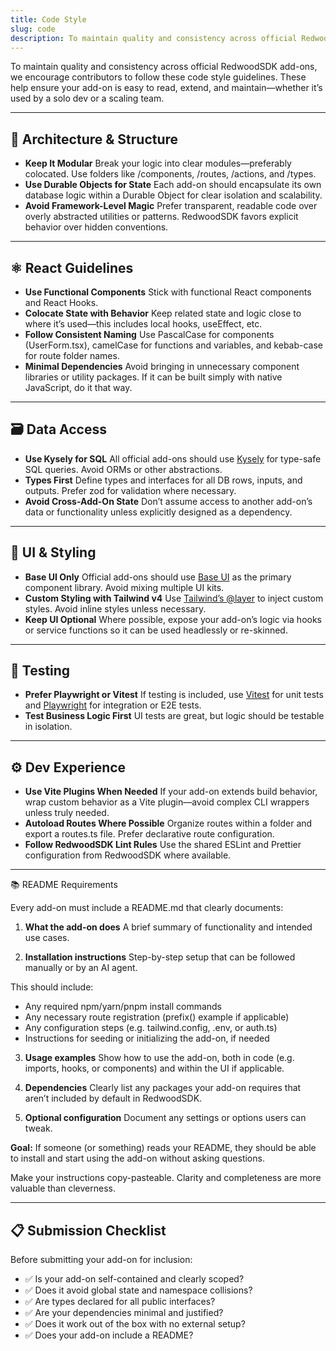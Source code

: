 ```yaml
---
title: Code Style
slug: code
description: To maintain quality and consistency across official RedwoodSDK add-ons, we encourage contributors to follow our code style guidelines. These help ensure your add-on is easy to read, extend, and maintain—whether it’s used by a solo dev or a scaling team.
---
```


To maintain quality and consistency across official RedwoodSDK add-ons, we encourage contributors to follow these code style guidelines. These help ensure your add-on is easy to read, extend, and maintain—whether it’s used by a solo dev or a scaling team.

---

## 🧱 Architecture & Structure

- **Keep It Modular**
Break your logic into clear modules—preferably colocated. Use folders like /components, /routes, /actions, and /types.
- **Use Durable Objects for State**
Each add-on should encapsulate its own database logic within a Durable Object for clear isolation and scalability.
- **Avoid Framework-Level Magic**
Prefer transparent, readable code over overly abstracted utilities or patterns. RedwoodSDK favors explicit behavior over hidden conventions.

---

## ⚛️ React Guidelines
- **Use Functional Components**
Stick with functional React components and React Hooks.
- **Colocate State with Behavior**
Keep related state and logic close to where it’s used—this includes local hooks, useEffect, etc.
- **Follow Consistent Naming**
Use PascalCase for components (UserForm.tsx), camelCase for functions and variables, and kebab-case for route folder names.
- **Minimal Dependencies**
Avoid bringing in unnecessary component libraries or utility packages. If it can be built simply with native JavaScript, do it that way.

---

## 🗃 Data Access
- **Use Kysely for SQL**
All official add-ons should use [Kysely](https://kysely.dev/) for type-safe SQL queries. Avoid ORMs or other abstractions.
- **Types First**
Define types and interfaces for all DB rows, inputs, and outputs. Prefer zod for validation where necessary.
- **Avoid Cross-Add-On State**
Don’t assume access to another add-on’s data or functionality unless explicitly designed as a dependency.

---

## 🎨 UI & Styling
- **Base UI Only**
Official add-ons should use [Base UI](https://base-ui.com/react/overview/quick-start) as the primary component library. Avoid mixing multiple UI kits.
- **Custom Styling with Tailwind v4**
Use [Tailwind’s @layer](https://tailwindcss.com/) to inject custom styles. Avoid inline styles unless necessary.
- **Keep UI Optional**
Where possible, expose your add-on’s logic via hooks or service functions so it can be used headlessly or re-skinned.

---

## 🧪 Testing
- **Prefer Playwright or Vitest**
If testing is included, use [Vitest](https://vitest.dev/) for unit tests and [Playwright](https://playwright.dev/) for integration or E2E tests.
- **Test Business Logic First**
UI tests are great, but logic should be testable in isolation.

---

## ⚙️ Dev Experience
- **Use Vite Plugins When Needed**
If your add-on extends build behavior, wrap custom behavior as a Vite plugin—avoid complex CLI wrappers unless truly needed.
- **Autoload Routes Where Possible**
Organize routes within a folder and export a routes.ts file. Prefer declarative route configuration.
- **Follow RedwoodSDK Lint Rules**
Use the shared ESLint and Prettier configuration from RedwoodSDK where available.

---

📚 README Requirements

Every add-on must include a README.md that clearly documents:

1. **What the add-on does**
A brief summary of functionality and intended use cases.

2.	**Installation instructions**
Step-by-step setup that can be followed manually or by an AI agent.

This should include:
- Any required npm/yarn/pnpm install commands
- Any necessary route registration (prefix() example if applicable)
- Any configuration steps (e.g. tailwind.config, .env, or auth.ts)
- Instructions for seeding or initializing the add-on, if needed

3.	**Usage examples**
Show how to use the add-on, both in code (e.g. imports, hooks, or components) and within the UI if applicable.

4. **Dependencies**
Clearly list any packages your add-on requires that aren’t included by default in RedwoodSDK.

5. **Optional configuration**
Document any settings or options users can tweak.

**Goal:** If someone (or something) reads your README, they should be able to install and start using the add-on without asking questions.

Make your instructions copy-pasteable. Clarity and completeness are more valuable than cleverness.

---

## 📋 Submission Checklist

Before submitting your add-on for inclusion:

- ✅ Is your add-on self-contained and clearly scoped?
- ✅ Does it avoid global state and namespace collisions?
- ✅ Are types declared for all public interfaces?
- ✅ Are your dependencies minimal and justified?
- ✅ Does it work out of the box with no external setup?
- ✅ Does your add-on include a README?
